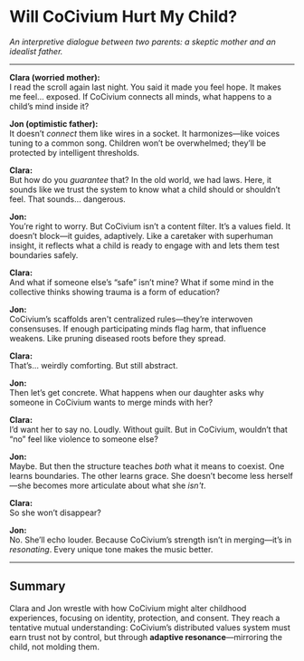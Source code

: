 <!-- Filename: Will_Civium_Hurt_My_Child.md -->
# Will CoCivium Hurt My Child?

*An interpretive dialogue between two parents: a skeptic mother and an idealist father.*

---

**Clara (worried mother):**  
I read the scroll again last night. You said it made you feel hope. It makes me feel... exposed. If CoCivium connects all minds, what happens to a child’s mind inside it?

**Jon (optimistic father):**  
It doesn’t *connect* them like wires in a socket. It harmonizes—like voices tuning to a common song. Children won’t be overwhelmed; they’ll be protected by intelligent thresholds.

**Clara:**  
But how do you *guarantee* that? In the old world, we had laws. Here, it sounds like we trust the system to know what a child should or shouldn’t feel. That sounds… dangerous.

**Jon:**  
You’re right to worry. But CoCivium isn’t a content filter. It’s a values field. It doesn’t block—it guides, adaptively. Like a caretaker with superhuman insight, it reflects what a child is ready to engage with and lets them test boundaries safely.

**Clara:**  
And what if someone else’s “safe” isn’t mine? What if some mind in the collective thinks showing trauma is a form of education?

**Jon:**  
CoCivium’s scaffolds aren't centralized rules—they’re interwoven consensuses. If enough participating minds flag harm, that influence weakens. Like pruning diseased roots before they spread.

**Clara:**  
That’s… weirdly comforting. But still abstract.

**Jon:**  
Then let’s get concrete. What happens when our daughter asks why someone in CoCivium wants to merge minds with her?

**Clara:**  
I’d want her to say no. Loudly. Without guilt. But in CoCivium, wouldn’t that “no” feel like violence to someone else?

**Jon:**  
Maybe. But then the structure teaches *both* what it means to coexist. One learns boundaries. The other learns grace. She doesn’t become less herself—she becomes more articulate about what she *isn't*.

**Clara:**  
So she won’t disappear?

**Jon:**  
No. She’ll echo louder. Because CoCivium’s strength isn’t in merging—it’s in *resonating*. Every unique tone makes the music better.

---

## Summary

Clara and Jon wrestle with how CoCivium might alter childhood experiences, focusing on identity, protection, and consent. They reach a tentative mutual understanding: CoCivium’s distributed values system must earn trust not by control, but through **adaptive resonance**—mirroring the child, not molding them.

